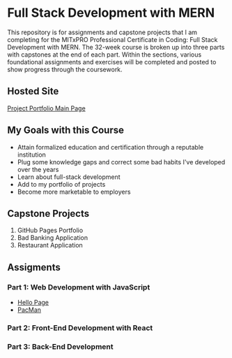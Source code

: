 # Full Stack Development with MERN

This repository is for assignments and capstone projects that I am completing for the MITxPRO Professional Certificate in Coding: Full Stack Development with MERN. The 32-week course is broken up into three parts with capstones at the end of each part. Within the sections, various foundational assignments and exercises will be completed and posted to show progress through the coursework.
## Hosted Site
[Project Portfolio Main Page](https://jasonrahm00.github.io/)
## My Goals with this Course
- Attain formalized education and certification through a reputable institution
- Plug some knowledge gaps and correct some bad habits I've developed over the years
- Learn about full-stack development
- Add to my portfolio of projects
- Become more marketable to employers

## Capstone Projects

1. GitHub Pages Portfolio
2. Bad Banking Application
3. Restaurant Application

## Assigments

### Part 1: Web Development with JavaScript

- [Hello Page](https://jasonrahm00.github.io/part1/hello/index.html)
- [PacMan](https://jasonrahm00.github.io/part1/pac-man/index.html)

### Part 2: Front-End Development with React

### Part 3: Back-End Development
